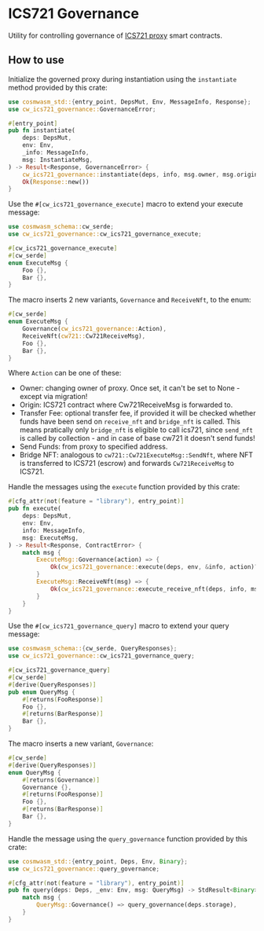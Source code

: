 # ICS721 Governance

Utility for controlling governance of [ICS721 proxy](https://github.com/arkprotocol/cw721-proxy) smart contracts.

## How to use

Initialize the governed proxy during instantiation using the `instantiate` method provided by this crate:

```rust
use cosmwasm_std::{entry_point, DepsMut, Env, MessageInfo, Response};
use cw_ics721_governance::GovernanceError;

#[entry_point]
pub fn instantiate(
    deps: DepsMut,
    env: Env,
    _info: MessageInfo,
    msg: InstantiateMsg,
) -> Result<Response, GovernanceError> {
    cw_ics721_governance::instantiate(deps, info, msg.owner, msg.origin, msg.transfer_fee)?;
    Ok(Response::new())
}
```

Use the `#[cw_ics721_governance_execute]` macro to extend your execute message:

```rust
use cosmwasm_schema::cw_serde;
use cw_ics721_governance::cw_ics721_governance_execute;

#[cw_ics721_governance_execute]
#[cw_serde]
enum ExecuteMsg {
    Foo {},
    Bar {},
}
```

The macro inserts 2 new variants, `Governance` and `ReceiveNft`, to the enum:

```rust
#[cw_serde]
enum ExecuteMsg {
    Governance(cw_ics721_governance::Action),
    ReceiveNft(cw721::Cw721ReceiveMsg),
    Foo {},
    Bar {},
}
```

Where `Action` can be one of these:

- Owner: changing owner of proxy. Once set, it can't be set to None - except via migration!
- Origin: ICS721 contract where Cw721ReceiveMsg is forwarded to.
- Transfer Fee: optional transfer fee, if provided it will be checked whether funds have been send on `receive_nft` and `bridge_nft` is called. This means pratically only `bridge_nft` is eligible to call ics721, since `send_nft` is called by collection - and in case of base cw721 it doesn't send funds!
- Send Funds: from proxy to specified address.
- Bridge NFT: analogous to `cw721::Cw721ExecuteMsg::SendNft`, where NFT is transferred to ICS721 (escrow) and forwards `Cw721ReceiveMsg` to ICS721.

Handle the messages using the `execute` function provided by this crate:

```rust
#[cfg_attr(not(feature = "library"), entry_point)]
pub fn execute(
    deps: DepsMut,
    env: Env,
    info: MessageInfo,
    msg: ExecuteMsg,
) -> Result<Response, ContractError> {
    match msg {
        ExecuteMsg::Governance(action) => {
            Ok(cw_ics721_governance::execute(deps, env, &info, action)?)
        }
        ExecuteMsg::ReceiveNft(msg) => {
            Ok(cw_ics721_governance::execute_receive_nft(deps, info, msg)?)
        }
    }
}
```

Use the `#[cw_ics721_governance_query]` macro to extend your query message:

```rust
use cosmwasm_schema::{cw_serde, QueryResponses};
use cw_ics721_governance::cw_ics721_governance_query;

#[cw_ics721_governance_query]
#[cw_serde]
#[derive(QueryResponses)]
pub enum QueryMsg {
    #[returns(FooResponse)]
    Foo {},
    #[returns(BarResponse)]
    Bar {},
}
```

The macro inserts a new variant, `Governance`:

```rust
#[cw_serde]
#[derive(QueryResponses)]
enum QueryMsg {
    #[returns(Governance)]
    Governance {},
    #[returns(FooResponse)]
    Foo {},
    #[returns(BarResponse)]
    Bar {},
}
```

Handle the message using the `query_governance` function provided by this crate:

```rust
use cosmwasm_std::{entry_point, Deps, Env, Binary};
use cw_ics721_governance::query_governance;

#[cfg_attr(not(feature = "library"), entry_point)]
pub fn query(deps: Deps, _env: Env, msg: QueryMsg) -> StdResult<Binary> {
    match msg {
        QueryMsg::Governance() => query_governance(deps.storage),
    }
}
```